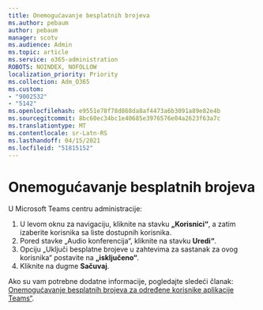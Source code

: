```yaml
---
title: Onemogućavanje besplatnih brojeva
ms.author: pebaum
author: pebaum
manager: scotv
ms.audience: Admin
ms.topic: article
ms.service: o365-administration
ROBOTS: NOINDEX, NOFOLLOW
localization_priority: Priority
ms.collection: Adm_O365
ms.custom:
- "9002532"
- "5142"
ms.openlocfilehash: e9551e78f78d868da8af4473a6b3091a89e82e4b
ms.sourcegitcommit: 8bc60ec34bc1e40685e3976576e04a2623f63a7c
ms.translationtype: MT
ms.contentlocale: sr-Latn-RS
ms.lasthandoff: 04/15/2021
ms.locfileid: "51815152"
---
```

# <a name="disabling-toll-free-numbers"></a>Onemogućavanje besplatnih brojeva

U Microsoft Teams centru administracije:

1. U levom oknu za navigaciju, kliknite na stavku **„Korisnici“**, a zatim izaberite korisnika sa liste dostupnih korisnika. 
2. Pored stavke „Audio konferencija“, kliknite na stavku **Uredi“**.
3. Opciju „Uključi besplatne brojeve u zahtevima za sastanak za ovog korisnika“ postavite na **„isključeno“**.
4. Kliknite na dugme **Sačuvaj**.

Ako su vam potrebne dodatne informacije, pogledajte sledeći članak: [Onemogućavanje besplatnih brojeva za određene korisnike aplikacije Teams“](https://docs.microsoft.com/microsoftteams/disabling-toll-free-numbers-for-specific-teams-users).
